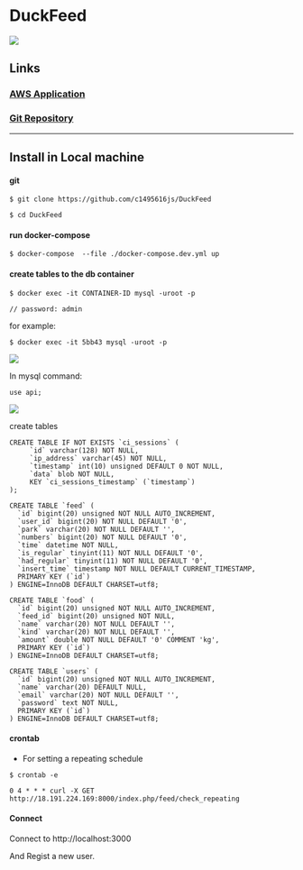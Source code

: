 # DuckFeed

![](https://i.imgur.com/zlsMudm.png)


## Links

### [AWS Application](http://ec2-18-191-224-169.us-east-2.compute.amazonaws.com)

### [Git Repository](https://github.com/c1495616js/DuckFeed)

----

## Install in Local machine

#### git

```
$ git clone https://github.com/c1495616js/DuckFeed

$ cd DuckFeed
```

#### run docker-compose
```
$ docker-compose  --file ./docker-compose.dev.yml up
```

#### create tables to the db container

```
$ docker exec -it CONTAINER-ID mysql -uroot -p

// password: admin
```
for example:

```
$ docker exec -it 5bb43 mysql -uroot -p
```

![](https://i.imgur.com/fnVxZSE.png)



In mysql command:
```
use api;
```

![](https://i.imgur.com/Kbh7QFu.png)

create tables

```
CREATE TABLE IF NOT EXISTS `ci_sessions` (
     `id` varchar(128) NOT NULL,
     `ip_address` varchar(45) NOT NULL,
     `timestamp` int(10) unsigned DEFAULT 0 NOT NULL,
     `data` blob NOT NULL,
     KEY `ci_sessions_timestamp` (`timestamp`)
);

CREATE TABLE `feed` (
  `id` bigint(20) unsigned NOT NULL AUTO_INCREMENT,
  `user_id` bigint(20) NOT NULL DEFAULT '0',
  `park` varchar(20) NOT NULL DEFAULT '',
  `numbers` bigint(20) NOT NULL DEFAULT '0',
  `time` datetime NOT NULL,
  `is_regular` tinyint(11) NOT NULL DEFAULT '0',
  `had_regular` tinyint(11) NOT NULL DEFAULT '0',
  `insert_time` timestamp NOT NULL DEFAULT CURRENT_TIMESTAMP,
  PRIMARY KEY (`id`)
) ENGINE=InnoDB DEFAULT CHARSET=utf8;

CREATE TABLE `food` (
  `id` bigint(20) unsigned NOT NULL AUTO_INCREMENT,
  `feed_id` bigint(20) unsigned NOT NULL,
  `name` varchar(20) NOT NULL DEFAULT '',
  `kind` varchar(20) NOT NULL DEFAULT '',
  `amount` double NOT NULL DEFAULT '0' COMMENT 'kg',
  PRIMARY KEY (`id`)
) ENGINE=InnoDB DEFAULT CHARSET=utf8;

CREATE TABLE `users` (
  `id` bigint(20) unsigned NOT NULL AUTO_INCREMENT,
  `name` varchar(20) DEFAULT NULL,
  `email` varchar(20) NOT NULL DEFAULT '',
  `password` text NOT NULL,
  PRIMARY KEY (`id`)
) ENGINE=InnoDB DEFAULT CHARSET=utf8;
```

#### crontab

- For setting a repeating schedule

```
$ crontab -e
```

```
0 4 * * * curl -X GET http://18.191.224.169:8000/index.php/feed/check_repeating
```

#### Connect

Connect to http://localhost:3000

And Regist a new user.